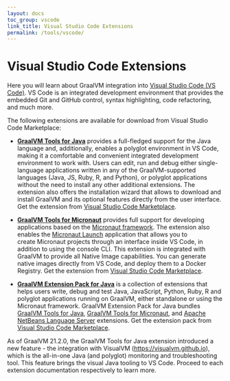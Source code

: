 ```yaml
---
layout: docs
toc_group: vscode
link_title: Visual Studio Code Extensions
permalink: /tools/vscode/
---
```


# Visual Studio Code Extensions

Here you will learn about GraalVM integration into [Visual Studio Code (VS Code)](https://code.visualstudio.com/).
VS Code is an integrated development environment that provides the embedded Git and GitHub control, syntax highlighting, code refactoring, and much more.

The following extensions are available for download from Visual Studio Code Marketplace:

- [**GraalVM Tools for Java**](/tools/vscode/graalvm-extension/) provides a full-fledged support for the Java language and, additionally, enables a polyglot environment in VS Code, making it a comfortable and convenient integrated development environment to work with.
Users can edit, run and debug either single-language applications written in any of the GraalVM-supported languages (Java, JS, Ruby, R, and Python), or polyglot applications without the need to install any other additional extensions.
The extension also offers the installation wizard that allows to download and install GraalVM and its optional features directly from the user interface. Get the extension from [Visual Studio Code Marketplace](https://marketplace.visualstudio.com/items?itemName=oracle-labs-graalvm.graalvm).

- [**GraalVM Tools for Micronaut**](/tools/vscode/micronaut-extension/) provides full support for developing applications based on the [Micronaut framework](https://micronaut.io/). The extension also enables the [Micronaut Launch](https://micronaut.io/launch/) application that allows you to create Micronaut projects through an interface inside VS Code, in addition to using the console CLI. This extension is integrated with GraalVM to provide all Native Image capabilities. You can generate native images directly from VS Code, and deploy them to a Docker Registry. Get the extension from [Visual Studio Code Marketplace](https://marketplace.visualstudio.com/items?itemName=oracle-labs-graalvm.micronaut).

- [**GraalVM Extension Pack for Java**](/tools/vscode/graalvm-extension-pack/) is a collection of extensions that helps users write, debug and test Java, JavaScript, Python, Ruby, R and polyglot applications running on GraalVM, either standalone or using the Micronaut framework.
GraalVM Extension Pack for Java bundles [GraalVM Tools for Java](https://marketplace.visualstudio.com/items?itemName=oracle-labs-graalvm.graalvm), [GraalVM Tools for Micronaut](https://marketplace.visualstudio.com/items?itemName=oracle-labs-graalvm.micronaut), and [Apache NetBeans Language Server](https://marketplace.visualstudio.com/items?itemName=asf.apache-netbeans-java) extensions. Get the extension pack from [Visual Studio Code Marketplace](https://marketplace.visualstudio.com/items?itemName=oracle-labs-graalvm.graalvm-pack).

As of GraalVM 21.2.0, the GraalVM Tools for Java extension introduced a new feature - the integration with VisualVM (https://visualvm.github.io), which is the all-in-one Java (and polyglot) monitoring and troubleshooting tool.
This feature brings the visual Java tooling to VS Code. Proceed to each extension documentation respectively to learn more.
